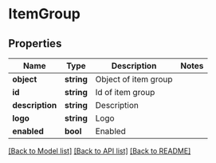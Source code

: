 # ItemGroup

## Properties
Name | Type | Description | Notes
------------ | ------------- | ------------- | -------------
**object** | **string** | Object of item group | 
**id** | **string** | Id of item group | 
**description** | **string** | Description | 
**logo** | **string** | Logo | 
**enabled** | **bool** | Enabled | 

[[Back to Model list]](../README.md#documentation-for-models) [[Back to API list]](../README.md#documentation-for-api-endpoints) [[Back to README]](../README.md)


